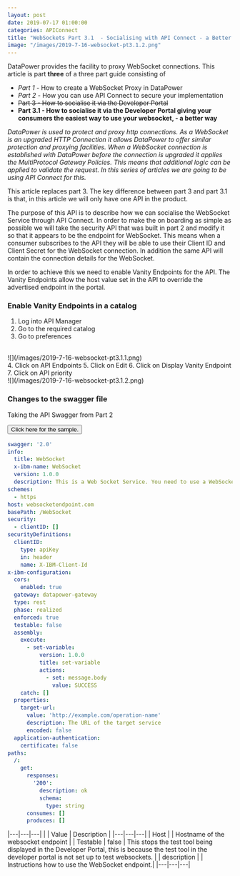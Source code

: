 ```yaml
---
layout: post
date: 2019-07-17 01:00:00
categories: APIConnect
title: "WebSockets Part 3.1  - Socialising with API Connect - a Better Way"
image: "/images/2019-7-16-websocket-pt3.1.2.png"
---
```


DataPower provides the facility to proxy WebSocket connections. This article is part **three** of a three part guide consisting of

* *Part 1* - How to create a WebSocket Proxy in DataPower
* *Part 2* - How you can use API Connect to secure your implementation
* ~~Part 3 - How to socialise it via the Developer Portal~~
* **Part 3.1  - How to socialise it via the Developer Portal giving your consumers the easiest way to use your websocket, - a better way**

*DataPower is used to protect and proxy http connections. As a WebSocket is an upgraded HTTP Connection it allows DataPower to offer similar protection and proxying facilities. When a WebSocket connection is established with DataPower before the connection is upgraded it applies the MultiProtocol Gateway Policies. This means that additional logic can be applied to validate the request. In this series of articles we are going to be using API Connect for this.*

This article replaces part 3. The key difference between part 3 and part 3.1 is that, in this article we will only have one API in the product.

The purpose of this API is to describe how we can socialise the WebSocket Service through API Connect. In order to make the on boarding as simple as possible we will take the security API that was built in part 2 and modify it so that it appears to be the endpoint for WebSocket. This means when a consumer subscribes to the API they will be able to use their Client ID and Client Secret for the WebSocket connection. In addition the same API will contain the connection details for the WebSocket.

In order to achieve this we need to enable Vanity Endpoints for the API. The Vanity Endpoints allow the host value set in the API to override the advertised endpoint in the portal.

### Enable Vanity Endpoints in a catalog
1. Log into API Manager
2. Go to the required catalog
3. Go to preferences
<br>
![](/images/2019-7-16-websocket-pt3.1.1.png)
<br>
4. Click on API Endpoints
5. Click on Edit
6. Click on Display Vanity Endpoint
7. Click on API priority
<br>
![](/images/2019-7-16-websocket-pt3.1.2.png)
<br>

### Changes to the swagger file
Taking the API Swagger  from Part 2

<button class="collapsible" id="yaml">Click here for the sample.</button>

<div class="content" id="yamldata" markdown="1">

```yaml
swagger: '2.0'
info:
  title: WebSocket
  x-ibm-name: WebSocket
  version: 1.0.0
  description: This is a Web Socket Service. You need to use a WebSocket client to use invoke. Other instructions also go on here.
schemes:
  - https
host: websocketendpoint.com
basePath: /WebSocket
security:
  - clientID: []
securityDefinitions:
  clientID:
    type: apiKey
    in: header
    name: X-IBM-Client-Id
x-ibm-configuration:
  cors:
    enabled: true
  gateway: datapower-gateway
  type: rest
  phase: realized
  enforced: true
  testable: false
  assembly:
    execute:
      - set-variable:
          version: 1.0.0
          title: set-variable
          actions:
            - set: message.body
              value: SUCCESS
    catch: []
  properties:
    target-url:
      value: 'http://example.com/operation-name'
      description: The URL of the target service
      encoded: false
  application-authentication:
    certificate: false
paths:
  /:
    get:
      responses:
        '200':
          description: ok
          schema:
            type: string
      consumes: []
      produces: []
```
</div>


|---|---|---|
| | Value | Description |
|---|---|---|
| Host |  | Hostname of the websocket endpoint |
| Testable | false | This stops the test tool being displayed in the Developer Portal, this is because the test tool in the developer portal  is not set up to test websockets. |
| description |  |  Instructions how to use the WebSocket endpoint.|
|---|---|---|
